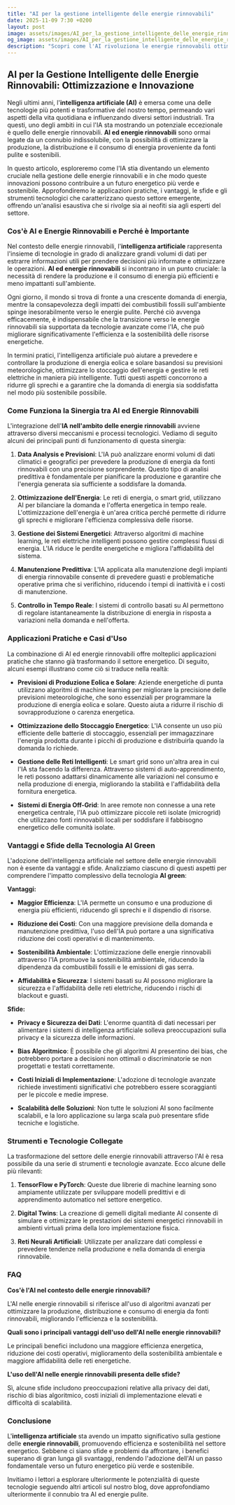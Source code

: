 ```yaml
---
title: "AI per la gestione intelligente delle energie rinnovabili"
date: 2025-11-09 7:30 +0200
layout: post
image: assets/images/AI_per_la_gestione_intelligente_delle_energie_rinnovabili.jpg
og_image: assets/images/AI_per_la_gestione_intelligente_delle_energie_rinnovabili.jpg
description: "Scopri come l'AI rivoluziona le energie rinnovabili ottimizzando produzione e consumo. Approfondisci l'integrazione nella smart grid per un futuro più green."
---
```


## AI per la Gestione Intelligente delle Energie Rinnovabili: Ottimizzazione e Innovazione

Negli ultimi anni, l'**intelligenza artificiale (AI)** è emersa come una delle tecnologie più potenti e trasformative del nostro tempo, permeando vari aspetti della vita quotidiana e influenzando diversi settori industriali. Tra questi, uno degli ambiti in cui l'IA sta mostrando un potenziale eccezionale è quello delle energie rinnovabili. **AI ed energie rinnovabili** sono ormai legate da un connubio indissolubile, con la possibilità di ottimizzare la produzione, la distribuzione e il consumo di energia proveniente da fonti pulite e sostenibili. 

In questo articolo, esploreremo come l'IA stia diventando un elemento cruciale nella gestione delle energie rinnovabili e in che modo queste innovazioni possono contribuire a un futuro energetico più verde e sostenibile. Approfondiremo le applicazioni pratiche, i vantaggi, le sfide e gli strumenti tecnologici che caratterizzano questo settore emergente, offrendo un'analisi esaustiva che si rivolge sia ai neofiti sia agli esperti del settore.

### Cos'è AI e Energie Rinnovabili e Perché è Importante

Nel contesto delle energie rinnovabili, l'**intelligenza artificiale** rappresenta l'insieme di tecnologie in grado di analizzare grandi volumi di dati per estrarre informazioni utili per prendere decisioni più informate e ottimizzare le operazioni. **AI ed energie rinnovabili** si incontrano in un punto cruciale: la necessità di rendere la produzione e il consumo di energia più efficienti e meno impattanti sull'ambiente.

Ogni giorno, il mondo si trova di fronte a una crescente domanda di energia, mentre la consapevolezza degli impatti dei combustibili fossili sull'ambiente spinge inesorabilmente verso le energie pulite. Perché ciò avvenga efficacemente, è indispensabile che la transizione verso le energie rinnovabili sia supportata da tecnologie avanzate come l'IA, che può migliorare significativamente l'efficienza e la sostenibilità delle risorse energetiche.

In termini pratici, l'intelligenza artificiale può aiutare a prevedere e controllare la produzione di energia eolica e solare basandosi su previsioni meteorologiche, ottimizzare lo stoccaggio dell'energia e gestire le reti elettriche in maniera più intelligente. Tutti questi aspetti concorrono a ridurre gli sprechi e a garantire che la domanda di energia sia soddisfatta nel modo più sostenibile possibile.

### Come Funziona la Sinergia tra AI ed Energie Rinnovabili

L'integrazione dell'**IA nell'ambito delle energie rinnovabili** avviene attraverso diversi meccanismi e processi tecnologici. Vediamo di seguito alcuni dei principali punti di funzionamento di questa sinergia:

1. **Data Analysis e Previsioni**: L'IA può analizzare enormi volumi di dati climatici e geografici per prevedere la produzione di energia da fonti rinnovabili con una precisione sorprendente. Questo tipo di analisi predittiva è fondamentale per pianificare la produzione e garantire che l'energia generata sia sufficiente a soddisfare la domanda.

2. **Ottimizzazione dell'Energia**: Le reti di energia, o smart grid, utilizzano AI per bilanciare la domanda e l'offerta energetica in tempo reale. L'ottimizzazione dell'energia è un'area critica perché permette di ridurre gli sprechi e migliorare l'efficienza complessiva delle risorse.

3. **Gestione dei Sistemi Energetici**: Attraverso algoritmi di machine learning, le reti elettriche intelligenti possono gestire complessi flussi di energia. L'IA riduce le perdite energetiche e migliora l'affidabilità del sistema.

4. **Manutenzione Predittiva**: L'IA applicata alla manutenzione degli impianti di energia rinnovabile consente di prevedere guasti e problematiche operative prima che si verifichino, riducendo i tempi di inattività e i costi di manutenzione.

5. **Controllo in Tempo Reale**: I sistemi di controllo basati su AI permettono di regolare istantaneamente la distribuzione di energia in risposta a variazioni nella domanda e nell'offerta.

### Applicazioni Pratiche e Casi d'Uso

La combinazione di AI ed energie rinnovabili offre molteplici applicazioni pratiche che stanno già trasformando il settore energetico. Di seguito, alcuni esempi illustrano come ciò si traduce nella realtà:

- **Previsioni di Produzione Eolica e Solare**: Aziende energetiche di punta utilizzano algoritmi di machine learning per migliorare la precisione delle previsioni meteorologiche, che sono essenziali per programmare la produzione di energia eolica e solare. Questo aiuta a ridurre il rischio di sovrapproduzione o carenza energetica.

- **Ottimizzazione dello Stoccaggio Energetico**: L'IA consente un uso più efficiente delle batterie di stoccaggio, essenziali per immagazzinare l'energia prodotta durante i picchi di produzione e distribuirla quando la domanda lo richiede.

- **Gestione delle Reti Intelligenti**: Le smart grid sono un'altra area in cui l'IA sta facendo la differenza. Attraverso sistemi di auto-apprendimento, le reti possono adattarsi dinamicamente alle variazioni nel consumo e nella produzione di energia, migliorando la stabilità e l'affidabilità della fornitura energetica.

- **Sistemi di Energia Off-Grid**: In aree remote non connesse a una rete energetica centrale, l'IA può ottimizzare piccole reti isolate (microgrid) che utilizzano fonti rinnovabili locali per soddisfare il fabbisogno energetico delle comunità isolate.

### Vantaggi e Sfide della Tecnologia AI Green

L'adozione dell'intelligenza artificiale nel settore delle energie rinnovabili non è esente da vantaggi e sfide. Analizziamo ciascuno di questi aspetti per comprendere l'impatto complessivo della tecnologia **AI green**:

**Vantaggi:**

- **Maggior Efficienza**: L'IA permette un consumo e una produzione di energia più efficienti, riducendo gli sprechi e il dispendio di risorse.

- **Riduzione dei Costi**: Con una maggiore previsione della domanda e manutenzione predittiva, l'uso dell'IA può portare a una significativa riduzione dei costi operativi e di mantenimento.

- **Sostenibilità Ambientale**: L'ottimizzazione delle energie rinnovabili attraverso l'IA promuove la sostenibilità ambientale, riducendo la dipendenza da combustibili fossili e le emissioni di gas serra.

- **Affidabilità e Sicurezza**: I sistemi basati su AI possono migliorare la sicurezza e l'affidabilità delle reti elettriche, riducendo i rischi di blackout e guasti.

**Sfide:**

- **Privacy e Sicurezza dei Dati**: L'enorme quantità di dati necessari per alimentare i sistemi di intelligenza artificiale solleva preoccupazioni sulla privacy e la sicurezza delle informazioni.

- **Bias Algoritmico**: È possibile che gli algoritmi AI presentino dei bias, che potrebbero portare a decisioni non ottimali o discriminatorie se non progettati e testati correttamente.

- **Costi Iniziali di Implementazione**: L'adozione di tecnologie avanzate richiede investimenti significativi che potrebbero essere scoraggianti per le piccole e medie imprese.

- **Scalabilità delle Soluzioni**: Non tutte le soluzioni AI sono facilmente scalabili, e la loro applicazione su larga scala può presentare sfide tecniche e logistiche.

### Strumenti e Tecnologie Collegate

La trasformazione del settore delle energie rinnovabili attraverso l'AI è resa possibile da una serie di strumenti e tecnologie avanzate. Ecco alcune delle più rilevanti:

1. **TensorFlow e PyTorch**: Queste due librerie di machine learning sono ampiamente utilizzate per sviluppare modelli predittivi e di apprendimento automatico nel settore energetico.

2. **Digital Twins**: La creazione di gemelli digitali mediante AI consente di simulare e ottimizzare le prestazioni dei sistemi energetici rinnovabili in ambienti virtuali prima della loro implementazione fisica.

3. **Reti Neurali Artificiali**: Utilizzate per analizzare dati complessi e prevedere tendenze nella produzione e nella domanda di energia rinnovabile.

### FAQ

**Cos'è l'AI nel contesto delle energie rinnovabili?**

L'AI nelle energie rinnovabili si riferisce all'uso di algoritmi avanzati per ottimizzare la produzione, distribuzione e consumo di energia da fonti rinnovabili, migliorando l'efficienza e la sostenibilità.

**Quali sono i principali vantaggi dell'uso dell'AI nelle energie rinnovabili?**

Le principali benefici includono una maggiore efficienza energetica, riduzione dei costi operativi, miglioramento della sostenibilità ambientale e maggiore affidabilità delle reti energetiche.

**L'uso dell'AI nelle energie rinnovabili presenta delle sfide?**

Sì, alcune sfide includono preoccupazioni relative alla privacy dei dati, rischio di bias algoritmico, costi iniziali di implementazione elevati e difficoltà di scalabilità.

### Conclusione

L'**intelligenza artificiale** sta avendo un impatto significativo sulla gestione delle **energie rinnovabili**, promuovendo efficienza e sostenibilità nel settore energetico. Sebbene ci siano sfide e problemi da affrontare, i benefici superano di gran lunga gli svantaggi, rendendo l'adozione dell'AI un passo fondamentale verso un futuro energetico più verde e sostenibile. 

Invitiamo i lettori a esplorare ulteriormente le potenzialità di queste tecnologie seguendo altri articoli sul nostro blog, dove approfondiamo ulteriormente il connubio tra AI ed energie pulite.